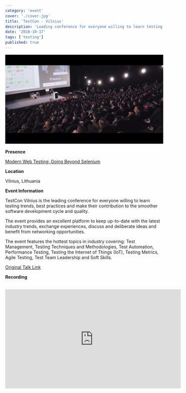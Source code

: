 ```yaml
---
category: 'event'
cover: './cover.jpg'
title: 'TestCon - Vilnius'
description: 'Leading conference for everyone willing to learn testing trends and make their contribution to the smoother software development cycle and quality.'
date: '2018-10-17'
tags: ['testing']
published: true
---
```

![cover](./cover.jpg)

**Presence**

[Modern Web Testing: Going Beyond Selenium]() 

**Location**

Vilnius, Lithuania

**Event Information**

TestCon Vilnius is the leading conference for everyone willing to learn testing trends, best practices and make their contribution to the smoother software development cycle and quality.

The event provides an excellent platform to keep up-to-date with the latest industry trends, exchange experiences, discuss and deliberate ideas and benefit from networking opportunities.

The event features the hottest topics in industry covering: Test Management, Testing Techniques and Methodologies, Test Automation, Performance Testing, Testing the Internet of Things (IoT), Testing Metrics, Agile Testing, Test Team Leadership and Soft Skills.

[Original Talk Link](https://www.testcon.lt/2018/Dmitry-Vinnik/index.html)

**Recording**

<br>

<iframe width="560" height="315" src="https://www.youtube.com/embed/wy4Jdb9zo-k" title="YouTube video player" frameborder="0" allow="accelerometer; autoplay; clipboard-write; encrypted-media; gyroscope; picture-in-picture" allowfullscreen></iframe>

<br>
